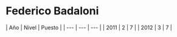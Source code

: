 <h1>Federico Badaloni</h1>
| Año | Nivel | Puesto |
| --- | --- | --- |
| 2011 | 2 | 7 |
| 2012 | 3 | 7 |
